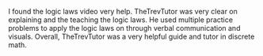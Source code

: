 I found the logic laws video very help. 
TheTrevTutor was very clear on explaining and the teaching the logic laws.
He used multiple practice problems to apply the logic laws on through verbal communication and visuals.
Overall, TheTrevTutor was a very helpful guide and tutor in discrete math.
